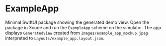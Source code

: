 # ExampleApp

Minimal SwiftUI package showing the generated demo view.
Open the package in Xcode and run the `ExampleApp` scheme on the simulator.
The app displays `GeneratedView` created from `Images/example_app_mockup.jpeg`
interpreted to `Layouts/example_app.layout.json`.
